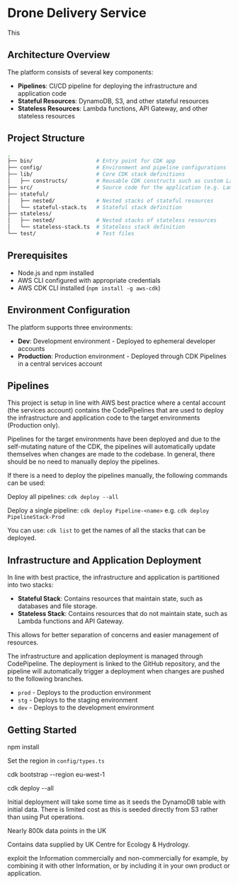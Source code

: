 # Drone Delivery Service

This

## Architecture Overview

The platform consists of several key components:

- **Pipelines**: CI/CD pipeline for deploying the infrastructure and application code
- **Stateful Resources**: DynamoDB, S3, and other stateful resources
- **Stateless Resources**: Lambda functions, API Gateway, and other stateless resources

## Project Structure

```bash
.
├── bin/                    # Entry point for CDK app
├── config/                 # Environment and pipeline configurations
├── lib/                    # Core CDK stack definitions
│   ├── constructs/         # Reusable CDK constructs such as custom Lambda function
├── src/                    # Source code for the application (e.g. Lambda function Code)
├── stateful/             
│   ├── nested/             # Nested stacks of stateful resources
│   └── stateful-stack.ts   # Stateful stack definition
├── stateless/
│   ├── nested/             # Nested stacks of stateless resources
│   └── stateless-stack.ts  # Stateless stack definition
└── test/                   # Test files
```

## Prerequisites

- Node.js and npm installed
- AWS CLI configured with appropriate credentials
- AWS CDK CLI installed (`npm install -g aws-cdk`)

## Environment Configuration

The platform supports three environments:

- **Dev**: Development environment - Deployed to ephemeral developer accounts
- **Production**: Production environment - Deployed through CDK Pipelines in a central services account

## Pipelines

This project is setup in line with AWS best practice where a cental account (the services account) contains the CodePipelines that are used to deploy the infrastructure and application code to the target environments (Production only).

Pipelines for the target environments have been deployed and due to the self-mutating nature of the CDK, the pipelines will automatically update themselves when changes are made to the codebase. In general, there should be no need to manually deploy the pipelines.

If there is a need to deploy the pipelines manually, the following commands can be used:

Deploy all pipelines:
`cdk deploy --all`

Deploy a single pipeline:
`cdk deploy Pipeline-<name>`
e.g. `cdk deploy PipelineStack-Prod`

You can use:
`cdk list`
to get the names of all the stacks that can be deployed.

## Infrastructure and Application Deployment

In line with best practice, the infrastructure and application is partitioned into two stacks:
- **Stateful Stack**: Contains resources that maintain state, such as databases and file storage.
- **Stateless Stack**: Contains resources that do not maintain state, such as Lambda functions and API Gateway.

This allows for better separation of concerns and easier management of resources.

The infrastructure and application deployment is managed through CodePipeline. The deployment is linked to the GitHub repository, and the pipeline will automatically trigger a deployment when changes are pushed to the following branches.
- `prod` - Deploys to the production environment
- `stg` - Deploys to the staging environment
- `dev` - Deploys to the development environment




## Getting Started

npm install

Set the region in `config/types.ts`

cdk bootstrap --region eu-west-1

cdk deploy --all

Initial deployment will take some time as it seeds the DynamoDB table with initial data.
There is limited cost as this is seeded directly from S3 rather than using Put operations.


Nearly 800k data points in the UK


Contains data supplied by UK Centre for Ecology & Hydrology.

exploit the Information commercially and non-commercially for example, by combining it with other Information, or by including it in your own product or application.